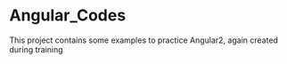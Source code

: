 # Angular_Codes

This project contains some examples to practice Angular2, again created during training
